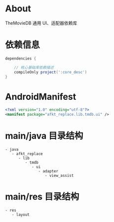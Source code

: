 
# About

TheMovieDB 通用 UI、适配器依赖库

# 依赖信息

```groovy
dependencies {

    // 核心基础库依赖描述
    compileOnly project(':core_desc')
}
```

# AndroidManifest

```xml
<?xml version="1.0" encoding="utf-8"?>
<manifest package="afkt_replace.lib.tmdb.ui" />
```

# main/java 目录结构

```
- java                                     
   - afkt_replace                          
      - lib                                
         - tmdb                            
            - ui                           
               - adapter                   
                  - view_assist            
```


# main/res 目录结构

```
- res                  
   - layout            
```